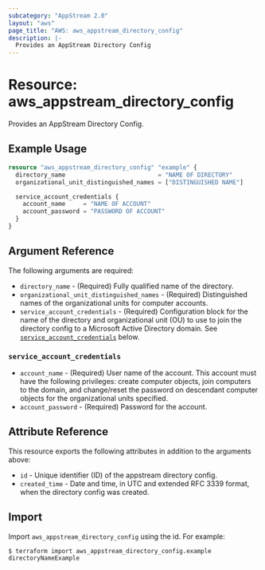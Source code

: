 ```yaml
---
subcategory: "AppStream 2.0"
layout: "aws"
page_title: "AWS: aws_appstream_directory_config"
description: |-
  Provides an AppStream Directory Config
---
```


# Resource: aws_appstream_directory_config

Provides an AppStream Directory Config.

## Example Usage

```terraform
resource "aws_appstream_directory_config" "example" {
  directory_name                          = "NAME OF DIRECTORY"
  organizational_unit_distinguished_names = ["DISTINGUISHED NAME"]

  service_account_credentials {
    account_name     = "NAME OF ACCOUNT"
    account_password = "PASSWORD OF ACCOUNT"
  }
}
```

## Argument Reference

The following arguments are required:

* `directory_name` - (Required) Fully qualified name of the directory.
* `organizational_unit_distinguished_names` - (Required) Distinguished names of the organizational units for computer accounts.
* `service_account_credentials` - (Required) Configuration block for the name of the directory and organizational unit (OU) to use to join the directory config to a Microsoft Active Directory domain. See [`service_account_credentials`](#service_account_credentials) below.

### `service_account_credentials`

* `account_name` - (Required) User name of the account. This account must have the following privileges: create computer objects, join computers to the domain, and change/reset the password on descendant computer objects for the organizational units specified.
* `account_password` - (Required) Password for the account.

## Attribute Reference

This resource exports the following attributes in addition to the arguments above:

* `id` - Unique identifier (ID) of the appstream directory config.
* `created_time` -  Date and time, in UTC and extended RFC 3339 format, when the directory config was created.

## Import

Import `aws_appstream_directory_config` using the id. For example:

```
$ terraform import aws_appstream_directory_config.example directoryNameExample
```
